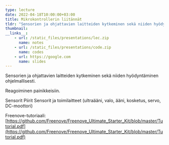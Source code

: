 ```yaml
---
type: lecture
date: 2022-04-18T10:00:00+03:00
title: Mikrokontrollerin liitännät
tldr: "Sensorien ja ohjattavien laitteiden kytkeminen sekä niiden hyödyntäminen ohjelmallisesti."
thumbnail: 
__links__: 
    - url: /static_files/presentations/lec.zip
      name: notes
    - url: /static_files/presentations/code.zip
      name: codes
    - url: https://google.com
      name: slides
---
```


Sensorien ja ohjattavien laitteiden kytkeminen sekä niiden hyödyntäminen ohjelmallisesti.

Reagoiminen painikkeisiin.

Sensorit
Piirit
Sensorit ja toimilaitteet (ultraääni, valo, ääni, kosketus, servo, DC-moottori)

Freenove-tutoriaali: [https://github.com/Freenove/Freenove_Ultimate_Starter_Kit/blob/master/Tutorial.pdf](https://github.com/Freenove/Freenove_Ultimate_Starter_Kit/blob/master/Tutorial.pdf)